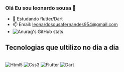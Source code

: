 ### Olá Eu sou leonardo sousa 👋

- 🌱 Estudando flutter/Dart
- 📫 Email: leonardosousafernandes954@gmail.com
- ![Anurag's GitHub stats](https://github-readme-stats.vercel.app/api?username=anuraghazra&show_icons=true&theme=radical)

 ## Tecnologias que ultilizo no dia a dia
 
 <div stlye="display: inliine_block"><br>
  <img alt="Html5" src="https://img.shields.io/badge/HTML5-E34F26?style=for-the-badge&logo=html5&logoColor=white">
  <img alt="Css3" src="https://img.shields.io/badge/CSS3-1572B6?style=for-the-badge&logo=css3&logoColor=white">
  <img alt="Flutter" src="https://img.shields.io/badge/Flutter-02569B?style=for-the-badge&logo=flutter&logoColor=white">
  <img alt="Dart" src="https://img.shields.io/badge/Dart-0175C2?style=for-the-badge&logo=dart&logoColor=white">
 </div>


